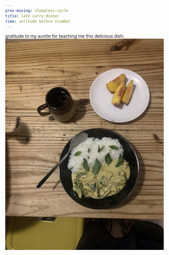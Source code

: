```yaml
---
prev-musing: sleepless-cycle
title: late curry dinner
time: solitude before slumber
---
```

gratitude to my auntie for teaching 
me this delicious dish:\
![green curry with white rice, three peach slices on another plate](/assets/images/late_curry_dinner.jpg "green curry with mushrooms and fishcake - this really hit")